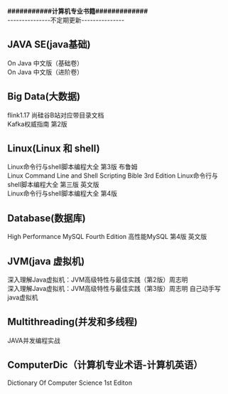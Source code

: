 **###########计算机专业书籍#############**    
---------------不定期更新---------------  



## JAVA SE(java基础)  
On Java 中文版（基础卷）  
On Java 中文版（进阶卷）  

## Big Data(大数据)  
flink1.17 尚硅谷B站对应带目录文档  
Kafka权威指南 第2版  


## Linux(Linux 和 shell)  
Linux命令行与shell脚本编程大全 第3版 布鲁姆  
Linux Command Line and Shell Scripting Bible 3rd Edition Linux命令行与shell脚本编程大全 第三版 英文版  
Linux命令行与shell脚本编程大全 第4版  

## Database(数据库)  
High Performance MySQL Fourth Edition 高性能MySQL 第4版 英文版  

## JVM(java 虚拟机)  
深入理解Java虚拟机：JVM高级特性与最佳实践（第2版）周志明  
深入理解Java虚拟机：JVM高级特性与最佳实践（第3版）周志明 
自己动手写java虚拟机

## Multithreading(并发和多线程)  
JAVA并发编程实战  

## ComputerDic（计算机专业术语-计算机英语）
Dictionary Of Computer Science 1st Editon

